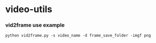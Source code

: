 # video-utils

### vid2frame use example
```
python vid2frame.py -s video_name -d frame_save_folder -imgf png
```
